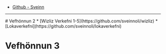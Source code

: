 * [Github - Sveinn](https://github.com/sveinnoli)
<hr>
# Vefhönnun 2
* [Wizliz Verkefni 1-5](https://github.com/sveinnoli/wizliz)
* [Lokaverkefni](https://github.com/sveinnoli/lokaverkefni)


# Vefhönnun 3

